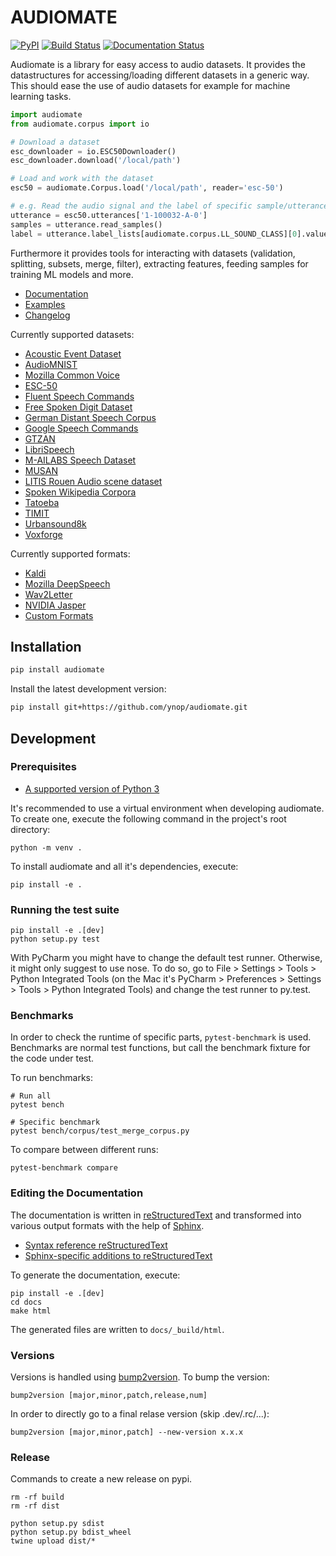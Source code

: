# AUDIOMATE

[![PyPI](https://img.shields.io/pypi/v/audiomate.svg)](https://pypi.python.org/pypi/audiomate)
[![Build Status](https://travis-ci.com/ynop/audiomate.svg?branch=master)](https://travis-ci.com/ynop/audiomate)
[![Documentation Status](https://readthedocs.org/projects/audiomate/badge/?version=latest)](https://audiomate.readthedocs.io/en/latest/?badge=latest)

Audiomate is a library for easy access to audio datasets.
It provides the datastructures for accessing/loading different datasets in a generic way.
This should ease the use of audio datasets for example for machine learning tasks.

```python
import audiomate
from audiomate.corpus import io

# Download a dataset
esc_downloader = io.ESC50Downloader()
esc_downloader.download('/local/path')

# Load and work with the dataset
esc50 = audiomate.Corpus.load('/local/path', reader='esc-50')

# e.g. Read the audio signal and the label of specific sample/utterance
utterance = esc50.utterances['1-100032-A-0']
samples = utterance.read_samples()
label = utterance.label_lists[audiomate.corpus.LL_SOUND_CLASS][0].value
```

Furthermore it provides tools for interacting with datasets
(validation, splitting, subsets, merge, filter), extracting features,
feeding samples for training ML models and more.

* [Documentation](https://audiomate.readthedocs.io)
* [Examples](https://github.com/ynop/audiomate/tree/master/examples)
* [Changelog](https://audiomate.readthedocs.io/en/latest/notes/changelog.html)

Currently supported datasets:
* [Acoustic Event Dataset](https://arxiv.org/pdf/1604.07160.pdf)
* [AudioMNIST](https://github.com/soerenab/AudioMNIST)
* [Mozilla Common Voice](https://voice.mozilla.org/)
* [ESC-50](https://github.com/karoldvl/ESC-50)
* [Fluent Speech Commands](http://www.fluent.ai/research/fluent-speech-commands/)
* [Free Spoken Digit Dataset](https://github.com/Jakobovski/free-spoken-digit-dataset)
* [German Distant Speech Corpus](https://www.inf.uni-hamburg.de/en/inst/ab/lt/resources/data/acoustic-models.html)
* [Google Speech Commands](https://research.googleblog.com/2017/08/launching-speech-commands-dataset.html)
* [GTZAN](http://marsyas.info/downloads/datasets.html)
* [LibriSpeech](https://www.openslr.org/12/)
* [M-AILABS Speech Dataset](https://www.caito.de/2019/01/the-m-ailabs-speech-dataset/)
* [MUSAN](http://www.openslr.org/17/)
* [LITIS Rouen Audio scene dataset](https://sites.google.com/site/alainrakotomamonjy/home/audio-scene)
* [Spoken Wikipedia Corpora](https://nats.gitlab.io/swc/)
* [Tatoeba](https://tatoeba.org/)
* [TIMIT](https://github.com/philipperemy/timit)
* [Urbansound8k](http://urbansounddataset.weebly.com/urbansound8k.html)
* [Voxforge](http://www.voxforge.org/de)

Currently supported formats:
* [Kaldi](http://kaldi-asr.org/)
* [Mozilla DeepSpeech](https://github.com/mozilla/DeepSpeech)
* [Wav2Letter](https://github.com/facebookresearch/wav2letter)
* [NVIDIA Jasper](https://github.com/NVIDIA/DeepLearningExamples/tree/master/PyTorch/SpeechRecognition/Jasper)
* [Custom Formats](https://audiomate.readthedocs.io/en/latest/documentation/formats.html)

## Installation

```sh
pip install audiomate
```

Install the latest development version:

```sh
pip install git+https://github.com/ynop/audiomate.git
```

## Development

### Prerequisites

* [A supported version of Python 3](https://docs.python.org/devguide/index.html#status-of-python-branches)

It's recommended to use a virtual environment when developing audiomate.
To create one, execute the following command in the project's root directory:

```
python -m venv .
```

To install audiomate and all it's dependencies, execute:

```
pip install -e .
```

### Running the test suite

```
pip install -e .[dev]
python setup.py test
```

With PyCharm you might have to change the default test runner. Otherwise, it might only suggest to use nose. To do so, go to File > Settings > Tools > Python Integrated Tools (on the Mac it's PyCharm > Preferences > Settings > Tools > Python Integrated Tools) and change the test runner to py.test.

### Benchmarks

In order to check the runtime of specific parts, ``pytest-benchmark`` is used. Benchmarks are normal test functions, but call the benchmark fixture for the code under test.

To run benchmarks:

```
# Run all
pytest bench

# Specific benchmark
pytest bench/corpus/test_merge_corpus.py
```

To compare between different runs:

```
pytest-benchmark compare
```

### Editing the Documentation

The documentation is written in [reStructuredText](http://docutils.sourceforge.net/rst.html) and transformed into various output formats with the help of [Sphinx](http://www.sphinx-doc.org/).

* [Syntax reference reStructuredText](http://docutils.sourceforge.net/docs/user/rst/quickref.html)
* [Sphinx-specific additions to reStructuredText](http://www.sphinx-doc.org/en/stable/markup/index.html)

To generate the documentation, execute:

```
pip install -e .[dev]
cd docs
make html
```

The generated files are written to `docs/_build/html`.

### Versions

Versions is handled using [bump2version](https://github.com/c4urself/bump2version). To bump the version:

```
bump2version [major,minor,patch,release,num]
```

In order to directly go to a final relase version (skip .dev/.rc/...):

```
bump2version [major,minor,patch] --new-version x.x.x
```

### Release

Commands to create a new release on pypi.

```
rm -rf build
rm -rf dist

python setup.py sdist
python setup.py bdist_wheel
twine upload dist/*
```

